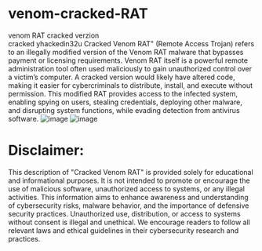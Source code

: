 # venom-cracked-RAT
venom RAT cracked verzion  
cracked yhackedin32u
Cracked Venom RAT" (Remote Access Trojan) refers to an illegally modified version of the Venom RAT malware that bypasses payment or licensing requirements. Venom RAT itself is a powerful remote administration tool often used maliciously to gain unauthorized control over a victim’s computer. A cracked version would likely have altered code, making it easier for cybercriminals to distribute, install, and execute without permission. This modified RAT provides access to the infected system, enabling spying on users, stealing credentials, deploying other malware, and disrupting system functions, while evading detection from antivirus software.
![image](https://github.com/user-attachments/assets/913e8f49-c78b-4d99-a707-c8e19dba2d8e)
![image](https://github.com/user-attachments/assets/ad8cf90c-7c44-4293-918c-85e94f9aaad1)

# Disclaimer:
This description of "Cracked Venom RAT" is provided solely for educational and informational purposes. It is not intended to promote or encourage the use of malicious software, unauthorized access to systems, or any illegal activities. This information aims to enhance awareness and understanding of cybersecurity risks, malware behavior, and the importance of defensive security practices. Unauthorized use, distribution, or access to systems without consent is illegal and unethical. We encourage readers to follow all relevant laws and ethical guidelines in their cybersecurity research and practices.

